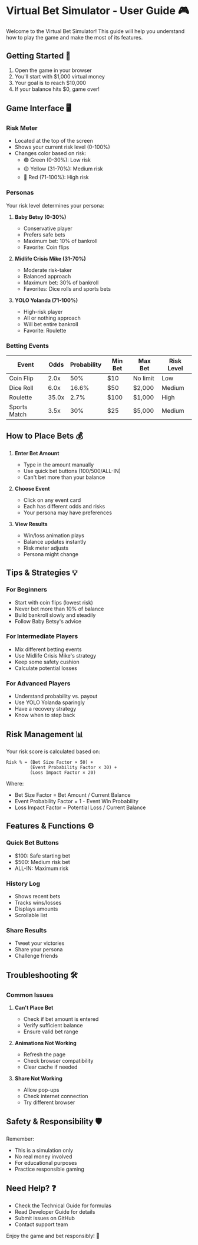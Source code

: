 # Virtual Bet Simulator - User Guide 🎮

Welcome to the Virtual Bet Simulator! This guide will help you understand how to play the game and make the most of its features.

## Getting Started 🚀

1. Open the game in your browser
2. You'll start with $1,000 virtual money
3. Your goal is to reach $10,000
4. If your balance hits $0, game over!

## Game Interface 🖥️

### Risk Meter
- Located at the top of the screen
- Shows your current risk level (0-100%)
- Changes color based on risk:
  - 🟢 Green (0-30%): Low risk
  - 🟡 Yellow (31-70%): Medium risk
  - 🔴 Red (71-100%): High risk

### Personas
Your risk level determines your persona:

1. **Baby Betsy (0-30%)**
   - Conservative player
   - Prefers safe bets
   - Maximum bet: 10% of bankroll
   - Favorite: Coin flips

2. **Midlife Crisis Mike (31-70%)**
   - Moderate risk-taker
   - Balanced approach
   - Maximum bet: 30% of bankroll
   - Favorites: Dice rolls and sports bets

3. **YOLO Yolanda (71-100%)**
   - High-risk player
   - All or nothing approach
   - Will bet entire bankroll
   - Favorite: Roulette

### Betting Events

| Event | Odds | Probability | Min Bet | Max Bet | Risk Level |
|-------|------|-------------|---------|---------|------------|
| Coin Flip | 2.0x | 50% | $10 | No limit | Low |
| Dice Roll | 6.0x | 16.6% | $50 | $2,000 | Medium |
| Roulette | 35.0x | 2.7% | $100 | $1,000 | High |
| Sports Match | 3.5x | 30% | $25 | $5,000 | Medium |

## How to Place Bets 💰

1. **Enter Bet Amount**
   - Type in the amount manually
   - Use quick bet buttons ($100/$500/ALL-IN)
   - Can't bet more than your balance

2. **Choose Event**
   - Click on any event card
   - Each has different odds and risks
   - Your persona may have preferences

3. **View Results**
   - Win/loss animation plays
   - Balance updates instantly
   - Risk meter adjusts
   - Persona might change

## Tips & Strategies 💡

### For Beginners
- Start with coin flips (lowest risk)
- Never bet more than 10% of balance
- Build bankroll slowly and steadily
- Follow Baby Betsy's advice

### For Intermediate Players
- Mix different betting events
- Use Midlife Crisis Mike's strategy
- Keep some safety cushion
- Calculate potential losses

### For Advanced Players
- Understand probability vs. payout
- Use YOLO Yolanda sparingly
- Have a recovery strategy
- Know when to step back

## Risk Management 📊

Your risk score is calculated based on:
```
Risk % = (Bet Size Factor × 50) +
         (Event Probability Factor × 30) +
         (Loss Impact Factor × 20)
```

Where:
- Bet Size Factor = Bet Amount / Current Balance
- Event Probability Factor = 1 - Event Win Probability
- Loss Impact Factor = Potential Loss / Current Balance

## Features & Functions ⚙️

### Quick Bet Buttons
- $100: Safe starting bet
- $500: Medium risk bet
- ALL-IN: Maximum risk

### History Log
- Shows recent bets
- Tracks wins/losses
- Displays amounts
- Scrollable list

### Share Results
- Tweet your victories
- Share your persona
- Challenge friends

## Troubleshooting 🛠️

### Common Issues
1. **Can't Place Bet**
   - Check if bet amount is entered
   - Verify sufficient balance
   - Ensure valid bet range

2. **Animations Not Working**
   - Refresh the page
   - Check browser compatibility
   - Clear cache if needed

3. **Share Not Working**
   - Allow pop-ups
   - Check internet connection
   - Try different browser

## Safety & Responsibility 🛡️

Remember:
- This is a simulation only
- No real money involved
- For educational purposes
- Practice responsible gaming

## Need Help? ❓

- Check the Technical Guide for formulas
- Read Developer Guide for details
- Submit issues on GitHub
- Contact support team

Enjoy the game and bet responsibly! 🎲
